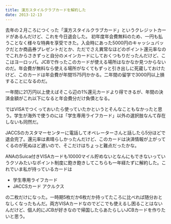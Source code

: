 ```yaml
---
title: 漢方スタイルクラブカードを解約した
date: 2013-12-13
---
```


去年の２月ころにつくった「漢方スタイルクラブカード」というクレジットカードがあるんだけど、これを今日退会した。
初年度年会費無料のため、一円も払うことなく様々な特典を享受できた。入会時にあった5000円のキャッシュバックだとか商品券プレゼントだとか、ただでさえ異常なほどのポイント還元率なのでこれからさきずっと自分のメインカードにしておくつもりだったんだけど、ここはヨーロッパ。JCBで作ったこのカードが使える場所はなかなか見つからないのだ。年会費が無料なら使える場所がなくてもずっと引き出しに死蔵しておけたけど、このカードは年会費が年間1575円かかる。二年間の留学で3000円以上損することになるのだ。

一年間に21万円以上使えばそこら辺の1%還元カードより得できるが、年間の決済金額がこれ以下になると年会費分だけ負債となる。

ではVISAでつくっておいたら使っていたかというとそんなこともなかったと思う。学生が海外で使うのには「学生専用ライフカード」以外の選択肢なんて存在しないも同然だ。

JACCSのカスタマーセンターに電話してオペレーターさんと話したら5分ほどで退会完了。還元率は素晴らしかったんだけど、このカードは決済情報が上がってくるのが死ぬほど遅いので、そこだけはちょっと難点だったかな。

ANAのSuica付きVISAカードも10000マイル貯めないとなんにもできないっていうクソみたいなポイント制度に飽き飽きしてこちらも一年経たずに解約した。これでいま私が持っているカードは

* 学生専用ライフカード
* JACCSカード アクルクス

の二枚だけになった。一時期5枚だか6枚だか持ってたころに比べれば随分おとなしくなったもんだ。両方VISAカードなのでどこでも使えるし困ることはないんだけど、個人的にJCBが好きなので帰国したらあたらしいJCBカードを作りたいと思う。
